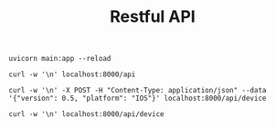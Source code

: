 <h1 align="center">
    Restful API
</h1>

<br />

```shell
uvicorn main:app --reload
```

```shell
curl -w '\n' localhost:8000/api
```

```shell
curl -w '\n' -X POST -H "Content-Type: application/json" --data '{"version": 0.5, "platform": "IOS"}' localhost:8000/api/device
```

```shell
curl -w '\n' localhost:8000/api/device
```
